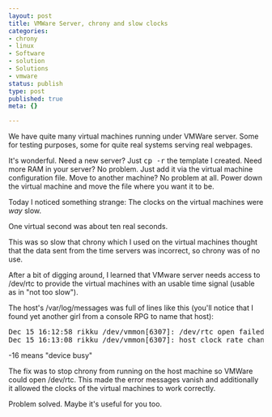 ```yaml
---
layout: post
title: VMWare Server, chrony and slow clocks
categories:
- chrony
- linux
- Software
- solution
- Solutions
- vmware
status: publish
type: post
published: true
meta: {}

---
```

<p>We have quite many virtual machines running under VMWare server. Some for testing purposes, some for quite real systems serving real webpages.</p>
<p>It's wonderful. Need a new server? Just <tt>cp -r</tt> the template I created. Need more RAM in your server? No problem. Just add it via the virtual machine configuration file. Move to another machine? No problem at all. Power down the virtual machine and move the file where you want it to be.</p>
<p>Today I noticed something strange: The clocks on the virtual machines were <em>way</em> slow.</p>
<p>One virtual second was about ten real seconds.</p>
<p>This was so slow that chrony which I used on the virtual machines thought that the data sent from the time servers was incorrect, so chrony was of no use.</p>
<p>After a bit of digging around, I learned that VMware server needs access to /dev/rtc to provide the virtual machines with an usable time signal (usable as in "not too slow").</p>
<p>The host's /var/log/messages was full of lines like this (you'll notice that I found yet another girl from a console RPG to name that host):</p>
<pre class="code">
Dec 15 16:12:58 rikku /dev/vmmon[6307]: /dev/rtc open failed: -16
Dec 15 16:13:08 rikku /dev/vmmon[6307]: host clock rate change request 501 -> 500
</pre>
<p>-16 means "device busy"</p>
<p>The fix was to stop chrony from running on the host machine so VMWare could open /dev/rtc. This made the error messages vanish and additionally it allowed the clocks of the virtual machines to work correctly.</p>
<p>Problem solved. Maybe it's useful for you too.</p>
